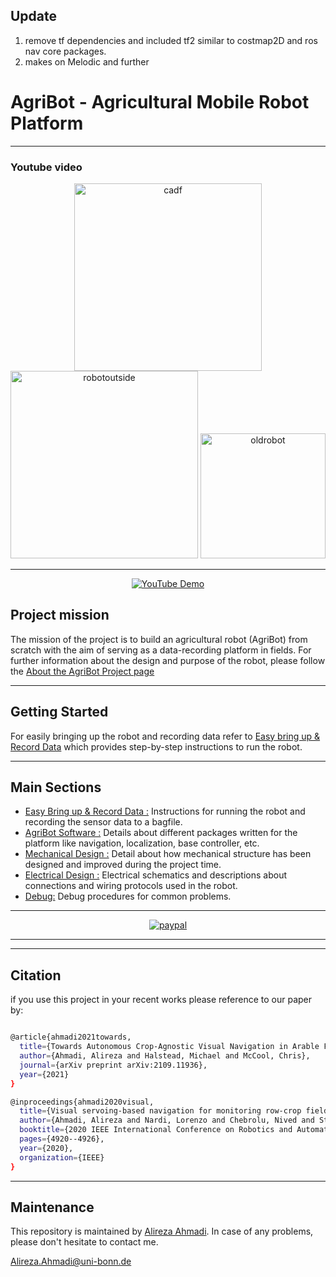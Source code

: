 ## Update
1) remove tf dependencies and included tf2 similar to costmap2D and ros nav core packages. 
2) makes on Melodic and further


# AgriBot - Agricultural Mobile Robot Platform

---

### Youtube video

<div align="center">
	<img src="/doc/images/cadf.png" alt="cadf" width="300" title="cadf"/>
	<img src="/doc/images/robotoutside.png" alt="robotoutside" width="300" title="robotoutside"/>
	<img src="/doc/images/oldrobot.png" alt="oldrobot" width="200" title="oldrobot"/>
</div>

---
<div align="center">
	
[![YouTube Demo](https://i.ytimg.com/vi/aT82Srq7nwY/hqdefault.jpg?sqp=-oaymwEcCNACELwBSFXyq4qpAw4IARUAAIhCGAFwAcABBg==&rs=AOn4CLDEPWZRb-g4CKJ60QpU-LYVLRDMsw)](https://youtu.be/aT82Srq7nwY?t=2)
	
</div>

## Project mission

The mission of the project is to build an agricultural robot (AgriBot) from
scratch with the aim of serving as a data-recording platform in fields.
For further information about the design and purpose of the robot, please follow the [About the AgriBot Project page](https://github.com/PRBonn/agribot/blob/master/doc/about.md)

---

## Getting Started
For easily bringing up the robot and recording data refer to [Easy bring up & Record Data](https://github.com/PRBonn/agribot/blob/master/doc/recorddata.md) which provides step-by-step
instructions to run the robot.

---

## Main Sections
- [Easy Bring up & Record Data :](https://github.com/PRBonn/agribot/blob/master/doc/recorddata.md)
  	Instructions for running the robot and recording the sensor data to a bagfile.
- [AgriBot Software :](https://github.com/PRBonn/agribot/blob/master/doc/api.md)
	Details about different packages written for the platform like navigation, localization, base controller, etc.
- [Mechanical Design :](https://github.com/PRBonn/agribot/blob/master/doc/mec.md)
	Detail about how mechanical structure has been designed and improved during the project time.
- [Electrical  Design :](https://github.com/PRBonn/agribot/blob/master/doc/elec.md)
	Electrical schematics and descriptions about connections and wiring protocols used in the robot.
- [Debug:](https://github.com/PRBonn/agribot/blob/master/doc/debug.md)
	Debug procedures for common problems.


---

<div align="center">
  
[![paypal](https://pics.paypal.com/00/s/NGRhNWNlODUtMzZlOS00MjJhLTg2NDEtMzNiNzczMTZkMDU4/file.PNG)](https://www.paypal.com/donate/?hosted_button_id=23TQAZ9MSLAUU)

</div>

---


---
## Citation 
if you use this project in your recent works please reference to our paper by:

```bash

@article{ahmadi2021towards,
  title={Towards Autonomous Crop-Agnostic Visual Navigation in Arable Fields},
  author={Ahmadi, Alireza and Halstead, Michael and McCool, Chris},
  journal={arXiv preprint arXiv:2109.11936},
  year={2021}
}

@inproceedings{ahmadi2020visual,
  title={Visual servoing-based navigation for monitoring row-crop fields},
  author={Ahmadi, Alireza and Nardi, Lorenzo and Chebrolu, Nived and Stachniss, Cyrill},
  booktitle={2020 IEEE International Conference on Robotics and Automation (ICRA)},
  pages={4920--4926},
  year={2020},
  organization={IEEE}
}
```
---

## Maintenance
This repository is maintained by [Alireza Ahmadi](https://github.com/alirezaahmadi). In case of any problems, please don't hesitate to contact me.

 Alireza.Ahmadi@uni-bonn.de   

       

